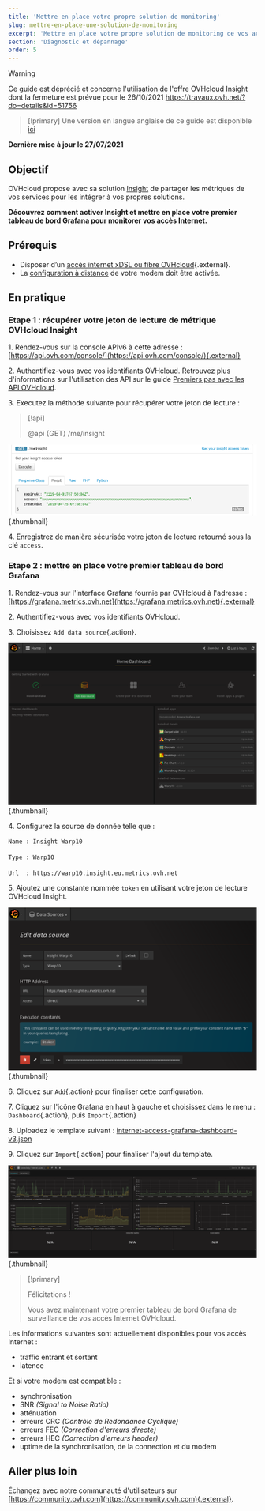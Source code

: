 ```yaml
---
title: 'Mettre en place votre propre solution de monitoring'
slug: mettre-en-place-une-solution-de-monitoring
excerpt: 'Mettre en place votre propre solution de monitoring de vos accès Internet en utilisant OVHcloud Insight et Grafana'
section: 'Diagnostic et dépannage'
order: 5
---
```


> [!warning]
>
> Ce guide est déprécié et concerne l'utilisation de l'offre OVHcloud Insight dont la fermeture est prévue pour le 26/10/2021
> https://travaux.ovh.net/?do=details&id=51756
>

> [!primary]
> Une version en langue anglaise de ce guide est disponible [ici](https://docs.ovh.com/gb/en/xdsl/build-your-own-monitoring-solution/)
>

**Dernière mise à jour le 27/07/2021**

## Objectif

OVHcloud propose avec sa solution [Insight](https://docs.ovh.com/fr/metrics/metrics-insight/) de partager les métriques de vos services pour les intégrer à vos propres solutions.

**Découvrez comment activer Insight et mettre en place votre premier tableau de bord Grafana pour monitorer vos accès Internet.**

## Prérequis

- Disposer d’un [accès internet xDSL ou fibre OVHcloud](https://www.ovhtelecom.fr/offre-internet/){.external}.
- La [configuration à distance](https://docs.ovh.com/fr/xdsl/configuration_du_modem_a_partir_de_votre_espace_client/#etape-1-acceder-a-la-gestion-de-votre-box) de votre modem doit être activée.

## En pratique

### Etape 1 : récupérer votre jeton de lecture de métrique OVHcloud Insight

1\. Rendez-vous sur la console APIv6 à cette adresse : [https://api.ovh.com/console/](https://api.ovh.com/console/){.external}

2\. Authentifiez-vous avec vos identifiants OVHcloud. Retrouvez plus d'informations sur l'utilisation des API sur le guide [Premiers pas avec les API OVHcloud](https://docs.ovh.com/fr/api/api-premiers-pas/).

3\. Executez la méthode suivante pour récupérer votre jeton de lecture :

> [!api]
>
> @api {GET} /me/insight
>

![apiGetInsightToken](images/token.png){.thumbnail}

4\. Enregistrez de manière sécurisée votre jeton de lecture retourné sous la clé `access`.

### Etape 2 : mettre en place votre premier tableau de bord Grafana

1\. Rendez-vous sur l'interface Grafana fournie par OVHcloud à l'adresse : [https://grafana.metrics.ovh.net](https://grafana.metrics.ovh.net){.external}

2\. Authentifiez-vous avec vos identifiants OVHcloud.

3\. Choisissez `Add data source`{.action}.

![grafanaAddSource](images/grafana1.png){.thumbnail}

4\. Configurez la source de donnée telle que :

```
Name : Insight Warp10

Type : Warp10

Url  : https://warp10.insight.eu.metrics.ovh.net
```

5\. Ajoutez une constante nommée `token` en utilisant votre jeton de lecture OVHcloud Insight.

![grafanaAddConstant](images/grafana2.png){.thumbnail}

6\. Cliquez sur `Add`{.action} pour finaliser cette configuration.

7\. Cliquez sur l'icône Grafana en haut à gauche et choisissez dans le menu : `Dashboard`{.action}, puis `Import`{.action}

8\. Uploadez le template suivant : [internet-access-grafana-dashboard-v3.json](http://files.isp.ovh.net/grafana/internet-access-grafana-dashboard-v3.json)

9\. Cliquez sur `Import`{.action} pour finaliser l'ajout du template.

![grafanaDashboard](images/grafana3.png){.thumbnail}

> [!primary]
>
> Félicitations !
>
> Vous avez maintenant votre premier tableau de bord Grafana de surveillance de vos accès Internet OVHcloud.
>


Les informations suivantes sont actuellement disponibles pour vos accès Internet :

- traffic entrant et sortant
- latence

Et si votre modem est compatible :

- synchronisation
- SNR *(Signal to Noise Ratio)*
- atténuation
- erreurs CRC *(Contrôle de Redondance Cyclique)*
- erreurs FEC *(Correction d'erreurs directe)*
- erreurs HEC *(Correction d'erreurs header)*
- uptime de la synchronisation, de la connection et du modem

## Aller plus loin

Échangez avec notre communauté d'utilisateurs sur [https://community.ovh.com](https://community.ovh.com){.external}.
